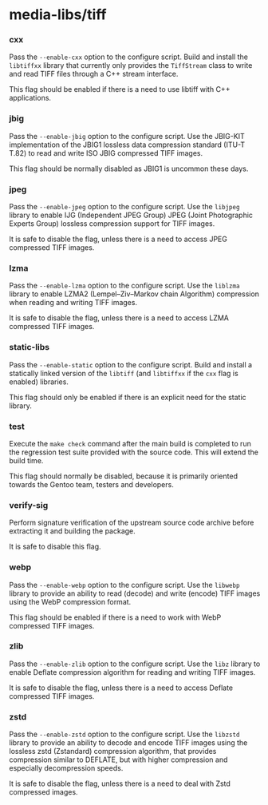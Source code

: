 # media-libs/tiff

### cxx
Pass the `--enable-cxx` option to the configure script. Build and install the `libtiffxx` library that currently only provides the `TiffStream` class to write and read TIFF files through a C++ stream interface.

This flag should be enabled if there is a need to use libtiff with C++ applications.

### jbig
Pass the `--enable-jbig` option to the configure script. Use the JBIG-KIT implementation of the JBIG1 lossless data compression standard (ITU-T T.82) to read and write ISO JBIG compressed TIFF images.

This flag should be normally disabled as JBIG1 is uncommon these days.

### jpeg
Pass the `--enable-jpeg` option to the configure script. Use the `libjpeg` library to enable IJG (Independent JPEG Group) JPEG (Joint Photographic Experts Group) lossless compression support for TIFF images.

It is safe to disable the flag, unless there is a need to access JPEG compressed TIFF images.

### lzma
Pass the `--enable-lzma` option to the configure script. Use the `liblzma` library to enable LZMA2 (Lempel–Ziv–Markov chain Algorithm) compression when reading and writing TIFF images.

It is safe to disable the flag, unless there is a need to access LZMA compressed TIFF images.

### static-libs
Pass the `--enable-static` option to the configure script. Build and install a statically linked version of the `libtiff` (and `libtiffxx` if the `cxx` flag is enabled) libraries.

This flag should only be enabled if there is an explicit need for the static library.

### test
Execute the `make check` command after the main build is completed to run the regression test suite provided with the source code. This will extend the build time.

This flag should normally be disabled, because it is primarily oriented towards the Gentoo team, testers and developers.

### verify-sig
Perform signature verification of the upstream source code archive before extracting it and building the package.

It is safe to disable this flag.

### webp
Pass the `--enable-webp` option to the configure script. Use the `libwebp` library to provide an ability to read (decode) and write (encode) TIFF images using the WebP compression format.

This flag should be enabled if there is a need to work with WebP compressed TIFF images.

### zlib
Pass the `--enable-zlib` option to the configure script. Use the `libz` library to enable Deflate compression algorithm for reading and writing TIFF images.

It is safe to disable the flag, unless there is a need to access Deflate compressed TIFF images.

### zstd
Pass the `--enable-zstd` option to the configure script. Use the `libzstd` library to provide an ability to decode and encode TIFF images using the lossless zstd (Zstandard) compression algorithm, that provides compression similar to DEFLATE, but with higher compression and especially decompression speeds.

It is safe to disable the flag, unless there is a need to deal with Zstd compressed images.
